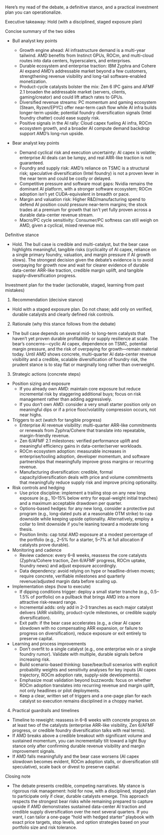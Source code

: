 Here’s my read of the debate, a definitive stance, and a practical investment plan you can operationalize.

Executive takeaway: Hold (with a disciplined, staged exposure plan)

Concise summary of the two sides
- Bull analyst key points
  - Growth engine ahead: AI infrastructure demand is a multi-year tailwind. AMD benefits from Instinct GPUs, ROCm, and multi-cloud routes into data centers, hyperscalers, and enterprises.
  - Durable ecosystem and enterprise traction: IBM Zyphra and Cohere AI expand AMD’s addressable market beyond a few customers, strengthening revenue visibility and long-tail software-enabled monetization.
  - Product-cycle catalysts bolster the mix: Zen 6 IPC gains and AFMF 2.1 broaden the addressable market (servers, clients, gaming/creator) and could lift attach rates to GPUs.
  - Diversified revenue streams: PC momentum and gaming ecosystem (Steam, Ryzen/EPYC) offer near-term cash flow while AI infra builds longer-term upside; potential foundry diversification signals (Intel foundry chatter) could ease supply risk.
  - Positive signals in the AI rally: Cloud capex fueling AI infra, ROCm ecosystem growth, and a broader AI compute demand backdrop support AMD’s long-run upside.

- Bear analyst key points
  - Demand cyclical risk and execution uncertainty: AI capex is volatile; enterprise AI deals can be lumpy, and real ARR-like traction is not guaranteed.
  - Foundry and supply risk: AMD’s reliance on TSMC is a structural risk; speculative diversification (Intel foundry) is not a proven lever in the near term and could be costly or delayed.
  - Competitive pressure and software moat gaps: Nvidia remains the dominant AI platform, with a stronger software ecosystem; ROCm adoption isn’t yet CUDA-equivalent in breadth or pace.
  - Margin and valuation risk: Higher R&D/manufacturing spend to defend AI position could pressure near-term margins; the stock trades at a premium for growth that isn’t yet fully proven across a durable data-center revenue stream.
  - Macro/PC cycle sensitivity: Consumer/PC softness can still weigh on AMD, given a cyclical, mixed revenue mix.

Definitive stance
- Hold. The bull case is credible and multi-catalyst, but the bear case highlights meaningful, tangible risks (cyclicality of AI capex, reliance on a single primary foundry, valuation, and margin pressure if AI growth slows). The strongest decision given the debate’s evidence is to avoid overpaying for growth now and wait for clearer evidence of durable data-center ARR-like traction, credible margin uplift, and tangible supply-diversification progress.

Investment plan for the trader (actionable, staged, learning from past mistakes)

1) Recommendation (decisive stance)
- Hold with a staged exposure plan. Do not chase; add only on verified, durable catalysts and clearly defined risk controls.

2) Rationale (why this stance follows from the debate)
- The bull case depends on several mid- to long-term catalysts that haven’t yet proven durable profitability or supply resilience at scale. The bear’s concerns—cyclic AI capex, dependence on TSMC, potential margin pressure, and the risk of overpaying for growth—remain material today. Until AMD shows concrete, multi-quarter AI data-center revenue visibility and a credible, scalable diversification of foundry risk, the prudent stance is to stay flat or marginally long rather than overweight.

3) Strategic actions (concrete steps)
- Position sizing and exposure
  - If you already own AMD: maintain core exposure but reduce incremental risk by staggering additional buys; focus on risk management rather than adding aggressively.
  - If you don’t own AMD: consider a very small starter position only on meaningful dips or if a price floor/volatility compression occurs, not near highs.
- Triggers to act (watch for tangible progress)
  - Enterprise AI revenue visibility: multi-quarter ARR-like commitments or renewals from Zyphra/Cohere that translate into repeatable, margin-friendly revenue.
  - Zen 6/AFMF 2.1 milestones: verified performance uplift and meaningful efficiency gains in data-center/server workloads.
  - ROCm ecosystem adoption: measurable increases in enterprise/tooling adoption, developer momentum, and software partnerships that meaningfully improve gross margins or recurring revenue.
  - Manufacturing diversification: credible, formal capacity/diversification deals with price and volume commitments that meaningfully reduce supply risk and improve pricing optionality.
- Risk controls and hedging
  - Use price discipline: implement a trailing stop on any new long exposure (e.g., 10–15% below entry for equal-weight initial tranches) and a maximum acceptable drawdown per quarter.
  - Options-based hedges: for any new long, consider a protective put program (e.g., long-dated puts at a reasonable OTM strike) to cap downside while keeping upside optionality. Alternatively, employ a collar to limit downside if you’re leaning toward a moderate long thesis.
  - Position limits: cap total AMD exposure at a modest percentage of the portfolio (e.g., 2–5% for a starter, 5–7% at full allocation if catalysts prove durable).
- Monitoring and cadence
  - Review cadence: every 6–8 weeks, reassess the core catalysts (Zyphra/Cohere traction, Zen 6/AFMF progress, ROCm uptake, foundry news) and adjust exposure accordingly.
  - Data dependency: avoid relying on hype or headline-driven moves; require concrete, verifiable milestones and quarterly revenue/adjusted margin data before scaling up.
- Implementation steps (how to execute)
  - If dipping conditions trigger: deploy a small starter tranche (e.g., 0.5–1.5% of portfolio) on a pullback that brings AMD into a more attractive risk-reward range.
  - Incremental adds: only add in 2–3 tranches as each major catalyst delivers (ARR visibility, product-cycle milestones, or credible supply diversification).
  - Exit path: if the bear case accelerates (e.g., a clear AI capex slowdown with no compensating ARR expansion, or failure to progress on diversification), reduce exposure or exit entirely to preserve capital.
- Learning and process improvements
  - Don’t overfit to a single catalyst (e.g., one enterprise win or a single foundry rumor). Validate with multiple, durable signals before increasing risk.
  - Build scenario-based thinking: base/bear/bull scenarios with explicit probability weights and sensitivity analyses for key inputs (AI capex trajectory, ROCm adoption rate, supply-side developments).
  - Emphasize moat validation beyond buzzwords: focus on whether ROCm adoption translates into recurring revenue and margin uplift, not only headlines or pilot deployments.
  - Keep a clear, written set of triggers and a one-page plan for each catalyst so execution remains disciplined in a choppy market.

4) Practical guardrails and timelines
- Timeline to reweight: reassess in 6–8 weeks with concrete progress on at least two of the catalysts (enterprise ARR-like visibility, Zen 6/AFMF progress, or credible foundry diversification talks with real terms).
- If AMD breaks above a credible breakout with significant volume and sustained momentum, you can incrementally tilt toward a light Buy stance only after confirming durable revenue visibility and margin improvement signals.
- If AMD falls meaningfully and the bear case worsens (AI capex slowdown becomes evident, ROCm adoption stalls, or diversification still speculative), scale back or divest to preserve capital.

Closing note
- The debate presents credible, competing narratives. My stance is rigorous risk management: hold for now, with a disciplined, staged plan to participate only if clear, durable catalysts emerge. This approach respects the strongest bear risks while remaining prepared to capture upside if AMD demonstrates sustained data-center AI traction and credible supply diversification over the next several quarters. If you want, I can tailor a one-page “hold with hedged starter” playbook with exact price targets, stop levels, and option strategies based on your portfolio size and risk tolerance.